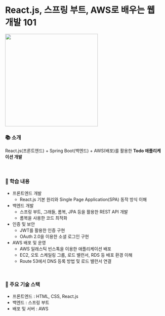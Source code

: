 # React.js, 스프링 부트, AWS로 배우는 웹 개발 101
<img src="https://github.com/user-attachments/assets/184f95ff-9559-4855-ba86-fd6d284ea8f2" width="300"/><br>

### 📚 소개
React.js(프론트엔드) + Spring Boot(백엔드) + AWS(배포)를 활용한 **Todo 애플리케이션 개발**
<br><br><br>

### 📖 학습 내용
- 프론트엔드 개발
  - React.js 기본 원리와 Single Page Application(SPA) 동작 방식 이해
- 백엔드 개발
  - 스프링 부트, 그래들, 롬복, JPA 등을 활용한 REST API 개발
  - 롬복을 사용한 코드 최적화
- 인증 및 보안
  - JWT를 활용한 인증 구현
  - OAuth 2.0을 이용한 소셜 로그인 구현
- AWS 배포 및 운영
  - AWS 일래스틱 빈스톡을 이용한 애플리케이션 배포
  - EC2, 오토 스케일링 그룹, 로드 밸런서, RDS 등 배포 환경 이해
  - Route 53에서 DNS 등록 방법 및 로드 밸런서 연결
<br>

### 📌 주요 기술 스택
- 프론트엔드 : HTML, CSS, React.js
- 백엔드 : 스프링 부트
- 배포 및 서버 : AWS
